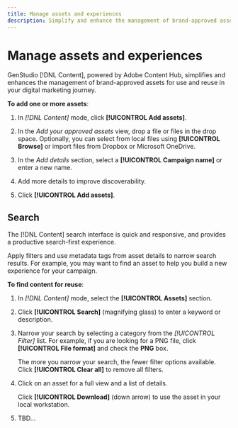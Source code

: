 ```yaml
---
title: Manage assets and experiences
description: Simplify and enhance the management of brand-approved assets for use and reuse in your digital marketing journey.
---
```


# Manage assets and experiences

GenStudio [!DNL Content], powered by Adobe Content Hub, simplifies and enhances the management of brand-approved assets for use and reuse in your digital marketing journey.

**To add one or more assets**:

1. In _[!DNL Content]_ mode, click **[!UICONTROL Add assets]**.

1. In the _Add your approved assets_ view, drop a file or files in the drop space. Optionally, you can select from local files using **[!UICONTROL Browse]** or import files from Dropbox or Microsoft OneDrive.

1. In the _Add details_ section, select a **[!UICONTROL Campaign name]** or enter a new name.

1. Add more details to improve discoverability.

1. Click **[!UICONTROL Add assets]**.

## Search

The [!DNL Content] search interface is quick and responsive, and provides a productive search-first experience.

Apply filters and use metadata tags from asset details to narrow search results. For example, you may want to find an asset to help you build a new experience for your campaign.

**To find content for reuse**:

1. In _[!DNL Content]_ mode, select the **[!UICONTROL Assets]** section.

1. Click **[!UICONTROL Search]** (magnifying glass) to enter a keyword or description.

1. Narrow your search by selecting a category from the _[!UICONTROL Filter]_ list.
For example, if you are looking for a PNG file, click **[!UICONTROL File format]** and check the **PNG** box.

   The more you narrow your search, the fewer filter options available. Click **[!UICONTROL Clear all]** to remove all filters.

1. Click on an asset for a full view and a list of details.

   Click **[!UICONTROL Download]** (down arrow) to use the asset in your local workstation.

1. TBD...
